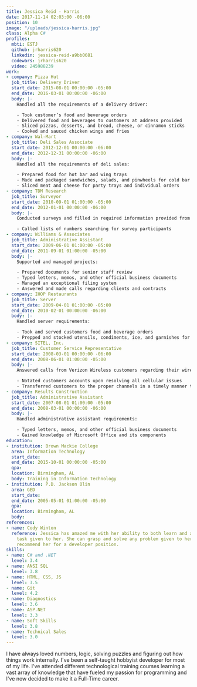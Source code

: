 ```yaml
---
title: Jessica Reid - Harris
date: 2017-11-14 02:03:00 -06:00
position: 10
image: "/uploads/jessica-harris.jpg"
class: Alpha C#
profiles:
  mbti: ESTJ
  github: jrharris620
  linkedin: jessica-reid-a9bb0681
  codewars: jrharris620
  video: 245988239
work:
- company: Pizza​ ​Hut
  job_title: Delivery​ ​Driver
  start_date: 2015-08-01 00:00:00 -05:00
  end_date: 2016-03-01 00:00:00 -06:00
  body: |-
    Handled all the requirements of a delivery driver:

    - Took customer’s food and beverage orders
    - Delivered food and beverages to customers at address provided
    - Sliced pizzas, desserts, and bread, cheese, or cinnamon sticks
    - Cooked and sauced chicken wings and fries
- company: Wal-Mart
  job_title: Deli​ ​Sales​ ​Associate
  start_date: 2012-12-01 00:00:00 -06:00
  end_date: 2012-12-31 00:00:00 -06:00
  body: |-
    Handled all the requirements of deli sales:

    - Prepared food for hot bar and wing trays
    - Made and packaged sandwiches, salads, and pinwheels for cold bar and sandwich trays
    - Sliced meat and cheese for party trays and individual orders
- company: TDM​ ​Research​
  job_title: Surveyor
  start_date: 2010-09-01 01:00:00 -05:00
  end_date: 2012-01-01 00:00:00 -06:00
  body: |-
    Conducted surveys and filled in required information provided from various participants:

    - Called lists of numbers searching for survey participants
- company: Williams​ ​&​ ​Associates​
  job_title: Administrative Assistant
  start_date: 2009-06-01 01:00:00 -05:00
  end_date: 2011-09-01 01:00:00 -05:00
  body: |-
    Supported and managed projects:

    - Prepared documents for senior staff review
    - Typed letters, memos, and other official business documents
    - Managed an exceptional filing system
    - Answered and made calls regarding clients and contracts
- company: IHOP​ ​Restaurants​
  job_title: Server
  start_date: 2009-04-01 01:00:00 -05:00
  end_date: 2010-02-01 00:00:00 -06:00
  body: |-
    Handled server requirements:

    - Took and served customers food and beverage orders
    - Prepped and stocked utensils, condiments, ice, and garnishes for next shift
- company: SITEL,​ ​Inc.​
  job_title: Customer Service Representative
  start_date: 2008-03-01 00:00:00 -06:00
  end_date: 2008-06-01 01:00:00 -05:00
  body: |-
    Answered calls from Verizon Wireless customers regarding their wireless devices:

    - Notated customers accounts upon resolving all cellular issues
    - Transferred customers to the proper channels in a timely manner to help resolve the cellular they are calling about
- company: Results​ ​Construction​
  job_title: Administrative Assistant
  start_date: 2007-08-01 01:00:00 -05:00
  end_date: 2008-03-01 00:00:00 -06:00
  body: |-
    Handled administrative assistant requirements:

    - Typed letters, memos, and other official business documents
    - Gained knowledge of Microsoft Office and its components
education:
- institution: Brown Mackie College
  area: Information Technology
  start_date: 
  end_date: 2015-10-01 00:00:00 -05:00
  gpa: 
  location: Birmingham, AL
  body: Training in Information Technology
- institution: P.D.​ ​Jackson​ ​Olin​
  area: GED
  start_date: 
  end_date: 2005-05-01 01:00:00 -05:00
  gpa: 
  location: Birmingham, AL
  body: 
references:
- name: Cody Winton
  reference: Jessica has amazed me with her ability to both learn and accomplish any
    task given to her. She can grasp and solve any problem given to her. I'd highly
    recommend her for a developer position.
skills:
- name: C# and .NET
  level: 3.4
- name: ANSI SQL
  level: 3.8
- name: HTML, CSS, JS
  level: 3.5
- name: Git
  level: 4.2
- name: Diagnostics
  level: 3.6
- name: ASP.NET
  level: 3.3
- name: Soft Skills
  level: 3.8
- name: Technical Sales
  level: 3.0
---
```


I have always loved numbers, logic, solving puzzles and figuring out how things work internally. I've been a self-taught hobbyist developer for most of my life. I've attended different technological training courses learning a vast array of knowledge that have fueled my passion for programming and I've now decided to make it a Full-Time career.